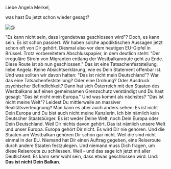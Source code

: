 Liebe Angela Merkel,

was hast Du jetzt schon wieder gesagt?

![@](http://res.cloudinary.com/ontore/image/upload/v1457350636/2016-03-07-Merkel_vbjkli.jpg)

"Es kann nicht sein, dass irgendetwas geschlossen wird"? Doch, es kann sein. Es ist schon passiert. Wir haben solche apodiktischen Aussagen jetzt schon oft von Dir gehört. Diesmal also vor dem heutigen EU-Gipfel in Brüssel. Trotz vorbereitetem Abschlusspapier, in dem deutlich steht: "Der irreguläre Strom von Migranten entlang der Westbalkanroute geht zu Ende. Diese Route ist ab nun geschlossen." Das ist eine Tatsachenfeststellung, liebe Angela. Keine Absichtserklärung, wie es Dein Statement offenbar ist. Und was sollten wir davon halten: "Das ist nicht mein Deutschland"? War das eine Tatsachenfeststellung? Oder eine Drohung? Oder Ausdruck psychischer Befindlichkeit? Dann hat sich Österreich mit den Staaten des Westbalkans auf einen gemeinsamen Grenzschutz verständigt und Du hast gesagt: "Das ist nicht mein Europa." Und was kommt als nächstes?  "Das ist nicht meine Welt"? Leidest Du mittlerweile an massiver Realitätsverleugnung? Man kann es aber auch anders sehen: Es ist nicht Dein Europa und Du bist auch nicht meine Kanzlerin. Ich bin nämlich kein Deutscher Staatsbürger. Es ist weder Deine Welt, noch Dein Europa oder Dein Deutschland. Weil Dir nichts davon gehört. Das ist nämlich unsere Welt und unser Europa. Europa gehört Dir nicht. Es wird Dir nie gehören. Und die Staaten am Westbalkan gehören Dir schon gar nicht. Weil die sind nicht einmal in der EU. Niemand hat Dir einen Auftrag gegeben, eine Reiseroute durch andere Staaten festzulegen. Und niemand muss Dich fragen, um diese Reiseroute zu schliessen. Weil - und das sage ich jetzt mit aller Deutlichkeit: Es kann sehr wohl sein, dass etwas geschlossen wird. Und: **Das ist nicht Dein Balkan**.

